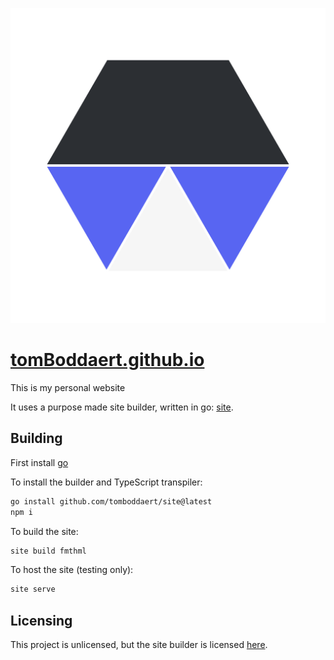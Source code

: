![My Logo](rawPages/resources/profile-image.svg)
# [tomBoddaert.github.io](https://tomBoddaert.github.io/)

This is my personal website

It uses a purpose made site builder, written in go: [site](https://github.com/tomboddaert/site).

## Building

First install [go](https://go.dev/)

To install the builder and TypeScript transpiler:
``` sh
go install github.com/tomboddaert/site@latest
npm i
```

To build the site:
``` sh
site build fmthml
```

To host the site (testing only):
``` sh
site serve
```

## Licensing

This project is unlicensed, but the site builder is licensed [here](https://github.com/tomboddaert/site#license).
